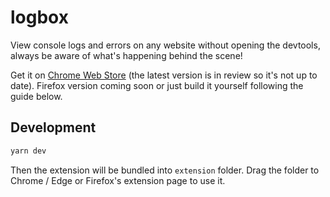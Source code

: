 # logbox

View console logs and errors on any website without opening the devtools, always be aware of what's happening behind the scene!

Get it on [Chrome Web Store](https://chrome.google.com/webstore/detail/logbox/cokkmeolkbchogcadikakhldbhhhichm?hl=zh-CN&authuser=0) (the latest version is in review so it's not up to date). Firefox version coming soon or just build it yourself following the guide below.

## Development

```bash
yarn dev
```

Then the extension will be bundled into `extension` folder. Drag the folder to Chrome / Edge or Firefox's extension page to use it.
